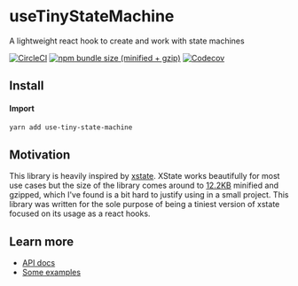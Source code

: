 # useTinyStateMachine
A lightweight react hook to create and work with state machines

[![CircleCI](https://img.shields.io/circleci/project/github/phenax/use-tiny-state-machine/master.svg?style=for-the-badge)](https://circleci.com/gh/phenax/use-tiny-state-machine)
[![npm bundle size (minified + gzip)](https://img.shields.io/bundlephobia/minzip/use-tiny-state-machine.svg?style=for-the-badge)](https://www.npmjs.com/package/use-tiny-state-machine)
[![Codecov](https://img.shields.io/codecov/c/github/phenax/use-tiny-state-machine.svg?style=for-the-badge)](https://codecov.io/gh/phenax/use-tiny-state-machine)


## Install

#### Import
```bash
yarn add use-tiny-state-machine
```

## Motivation

This library is heavily inspired by [xstate](https://github.com/davidkpiano/xstate). XState works beautifully for most use cases but the size of the library comes around to [12.2KB](https://bundlephobia.com/result?p=xstate@4.4.0) minified and gzipped, which I've found is a bit hard to justify using in a small project. This library was written for the sole purpose of being a tiniest version of xstate focused on its usage as a react hooks.


## Learn more

* [API docs](./api.md)
* [Some examples](./examples.md)
